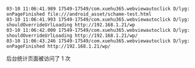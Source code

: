 	03-10 11:06:41.989 17549-17549/com.xuehu365.webviewautoclick D/lyg: onPageFinished file:///android_asset/schame-test.html
	03-10 11:06:41.993 17549-17549/com.xuehu365.webviewautoclick D/lyg: shouldOverrideUrlLoading http://192.168.1.21/wp
	03-10 11:06:42.000 17549-17549/com.xuehu365.webviewautoclick D/lyg: shouldOverrideUrlLoading http://192.168.1.21/wp/
	03-10 11:06:43.246 17549-17549/com.xuehu365.webviewautoclick D/lyg: onPageFinished http://192.168.1.21/wp/

后台统计页面被访问了 1 次